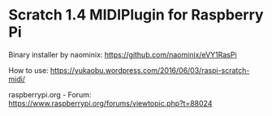 Scratch 1.4 MIDIPlugin for Raspberry Pi
==========
Binary installer by naominix:
https://github.com/naominix/eVY1RasPi

How to use:
https://yukaobu.wordpress.com/2016/06/03/raspi-scratch-midi/

raspberrypi.org - Forum:
https://www.raspberrypi.org/forums/viewtopic.php?t=88024
